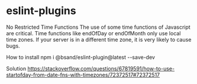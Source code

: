 # eslint-plugins

No Restricted Time Functions
The use of some time functions of Javascript are critical.
Time functions like endOfDay or endOfMonth only use local time zones.
If your server is in a different time zone, it is very likely to cause bugs.


How to install
npm i @bsand/eslint-plugin@latest --save-dev


Solution
https://stackoverflow.com/questions/67819591/how-to-use-startofday-from-date-fns-with-timezones/72372517#72372517


